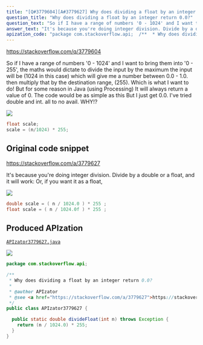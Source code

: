 ```yaml
---
title: "[Q#3779604][A#3779627] Why does dividing a float by an integer return 0.0?"
question_title: "Why does dividing a float by an integer return 0.0?"
question_text: "So if I have a range of numbers '0 - 1024' and I want to bring them into '0 - 255', the maths would dictate to divide the input by the maximum the input will be (1024 in this case) which will give me a number between 0.0 - 1.0. then multiply that by the destination range, (255). Which is what I want to do! But for some reason in Java (using Processing) It will always return a value of 0. The code would be as simple as this But I just get 0.0. I've tried double and int. all to no avail. WHY!?"
answer_text: "It's because you're doing integer division. Divide by a double or a float, and it will work: Or, if you want it as a float,"
apization_code: "package com.stackoverflow.api;  /**  * Why does dividing a float by an integer return 0.0?  *  * @author APIzator  * @see <a href=\"https://stackoverflow.com/a/3779627\">https://stackoverflow.com/a/3779627</a>  */ public class APIzator3779627 {    public static double divideFloat(int n) throws Exception {     return (n / 1024.0) * 255;   } }"
---
```


https://stackoverflow.com/q/3779604

So if I have a range of numbers &#x27;0 - 1024&#x27; and I want to bring them into &#x27;0 - 255&#x27;, the maths would dictate to divide the input by the maximum the input will be (1024 in this case) which will give me a number between 0.0 - 1.0. then multiply that by the destination range, (255).
Which is what I want to do!
But for some reason in Java (using Processing) It will always return a value of 0.
The code would be as simple as this
But I just get 0.0. I&#x27;ve tried double and int. all to no avail. WHY!?


<div class="code-logo"><img src="/stackoverflow.png" /></div>

```java
float scale;
scale = (n/1024) * 255;
```


## Original code snippet

https://stackoverflow.com/a/3779627

It&#x27;s because you&#x27;re doing integer division.
Divide by a double or a float, and it will work:
Or, if you want it as a float,

<div class="code-logo"><img src="/stackoverflow.png" /></div>

```java
double scale = ( n / 1024.0 ) * 255 ;
float scale = ( n / 1024.0f ) * 255 ;
```

## Produced APIzation

[`APIzator3779627.java`](https://github.com/pasqualesalza/apization-temp/raw/main/data/search/APIzator3779627.java)

<div class="code-logo"><img src="/apizator.png" /></div>

```java
package com.stackoverflow.api;

/**
 * Why does dividing a float by an integer return 0.0?
 *
 * @author APIzator
 * @see <a href="https://stackoverflow.com/a/3779627">https://stackoverflow.com/a/3779627</a>
 */
public class APIzator3779627 {

  public static double divideFloat(int n) throws Exception {
    return (n / 1024.0) * 255;
  }
}

```